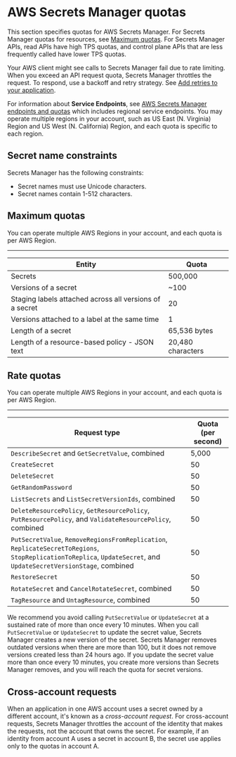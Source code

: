 # AWS Secrets Manager quotas<a name="reference_limits"></a>

This section specifies quotas for AWS Secrets Manager\. For Secrets Manager quotas for resources, see [Maximum quotas](#reference_limits_max-min)\. For Secrets Manager APIs, read APIs have high TPS quotas, and control plane APIs that are less frequently called have lower TPS quotas\. 

Your AWS client might see calls to Secrets Manager fail due to rate limiting\. When you exceed an API request quota, Secrets Manager throttles the request\. To respond, use a backoff and retry strategy\. See [Add retries to your application](quotas_throttling.md)\.

For information about **Service Endpoints**, see [AWS Secrets Manager endpoints and quotas](https://docs.aws.amazon.com/general/latest/gr/asm.html) which includes regional service endpoints\. You may operate multiple regions in your account, such as US East \(N\. Virginia\) Region and US West \(N\. California\) Region, and each quota is specific to each region\.

## Secret name constraints<a name="reference_limits_names"></a>

Secrets Manager has the following constraints:
+ Secret names must use Unicode characters\.
+ Secret names contain 1\-512 characters\.

## Maximum quotas<a name="reference_limits_max-min"></a>

You can operate multiple AWS Regions in your account, and each quota is per AWS Region\.


****  

| Entity | Quota | 
| --- | --- | 
| Secrets | 500,000 | 
| Versions of a secret | \~100  | 
| Staging labels attached across all versions of a secret | 20 | 
| Versions attached to a label at the same time | 1 | 
| Length of a secret | 65,536 bytes | 
| Length of a resource\-based policy \- JSON text | 20,480 characters  | 

## Rate quotas<a name="reference_limits_rates"></a>

You can operate multiple AWS Regions in your account, and each quota is per AWS Region\.


****  

| Request type | Quota \(per second\) | 
| --- | --- | 
| `DescribeSecret` and  `GetSecretValue`, combined | 5,000 | 
| `CreateSecret` | 50  | 
| `DeleteSecret` | 50  | 
| `GetRandomPassword` | 50  | 
|  `ListSecrets` and  `ListSecretVersionIds`, combined  | 50 | 
|  `DeleteResourcePolicy`,  `GetResourcePolicy`, `PutResourcePolicy`, and  `ValidateResourcePolicy`, combined  | 50  | 
|  `PutSecretValue`, `RemoveRegionsFromReplication`, `ReplicateSecretToRegions`, `StopReplicationToReplica`, `UpdateSecret`, and  `UpdateSecretVersionStage`, combined  | 50  | 
| `RestoreSecret` | 50 | 
|  `RotateSecret` and  `CancelRotateSecret`, combined  | 50  | 
|  `TagResource` and  `UntagResource`, combined  | 50  | 

We recommend you avoid calling `PutSecretValue` or `UpdateSecret` at a sustained rate of more than once every 10 minutes\. When you call `PutSecretValue` or `UpdateSecret` to update the secret value, Secrets Manager creates a new version of the secret\. Secrets Manager removes outdated versions when there are more than 100, but it does not remove versions created less than 24 hours ago\. If you update the secret value more than once every 10 minutes, you create more versions than Secrets Manager removes, and you will reach the quota for secret versions\.

## Cross\-account requests<a name="reference_limits_cross-account"></a>

When an application in one AWS account uses a secret owned by a different account, it's known as a *cross\-account request*\. For cross\-account requests, Secrets Manager throttles the account of the identity that makes the requests, not the account that owns the secret\. For example, if an identity from account A uses a secret in account B, the secret use applies only to the quotas in account A\.